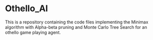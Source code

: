 # Othello_AI

This is a repository containing the code files implementing the Minimax algorithm with Alpha-beta pruning and Monte Carlo Tree Search for an othello game playing agent. 
